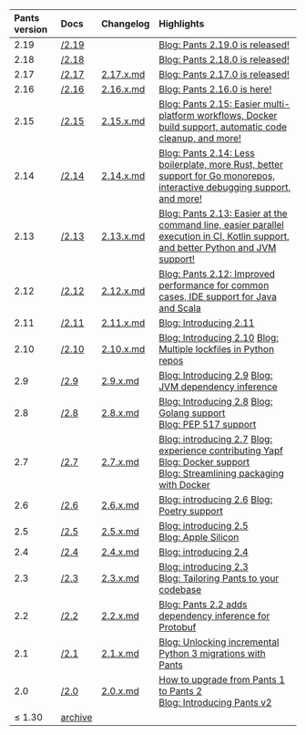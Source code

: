 | Pants version | Docs                                                   | Changelog                                                                                   | Highlights                                                                                                                                                                                                                                                                                                                                         |
| :------------ | :----------------------------------------------------- | :------------------------------------------------------------------------------------------ | :------------------------------------------------------------------------------------------------------------------------------------------------------------------------------------------------------------------------------------------------------------------------------------------------------------------------------------------------- |
| 2.19          | [/2.19](/2.19.x/docs/introduction/how-does-pants-work) |                                                                                             | [Blog: Pants 2.19.0 is released!](https://blog.pantsbuild.org/pants-2-19-0-is-released/)                                                                                                                                                                                                                                                           |
| 2.18          | [/2.18](/2.18.x/docs/introduction/how-does-pants-work) |                                                                                             | [Blog: Pants 2.18.0 is released!](https://blog.pantsbuild.org/pants-2-18-0-is-released/)                                                                                                                                                                                                                                                           |
| 2.17          | [/2.17](/2.17.x/docs/introduction/how-does-pants-work) | [2.17.x.md](https://github.com/pantsbuild/pants/blob/main/src/python/pants/notes/2.17.x.md) | [Blog: Pants 2.17.0 is released!](https://blog.pantsbuild.org/pants-2-17-0-is-released/)                                                                                                                                                                                                                                                           |
| 2.16          | [/2.16](/2.16.x/docs/introduction/how-does-pants-work) | [2.16.x.md](https://github.com/pantsbuild/pants/blob/main/src/python/pants/notes/2.16.x.md) | [Blog: Pants 2.16.0 is here!](https://blog.pantsbuild.org/pants-2-16-0/)                                                                                                                                                                                                                                                                           |
| 2.15          | [/2.15](/2.15.x/docs/introduction/how-does-pants-work) | [2.15.x.md](https://github.com/pantsbuild/pants/blob/main/src/python/pants/notes/2.15.x.md) | [Blog: Pants 2.15: Easier multi-platform workflows, Docker build support, automatic code cleanup, and more!](https://blog.pantsbuild.org/pants-2-15/)                                                                                                                                                                                              |
| 2.14          | [/2.14](/2.14.x/docs/introduction/how-does-pants-work) | [2.14.x.md](https://github.com/pantsbuild/pants/blob/main/src/python/pants/notes/2.14.x.md) | [Blog: Pants 2.14: Less boilerplate, more Rust, better support for Go monorepos, interactive debugging support, and more!](https://blog.pantsbuild.org/pants-2-14/)                                                                                                                                                                                |
| 2.13          | [/2.13](/2.13.x/docs/introduction/how-does-pants-work) | [2.13.x.md](https://github.com/pantsbuild/pants/blob/main/src/python/pants/notes/2.13.x.md) | [Blog: Pants 2.13: Easier at the command line, easier parallel execution in CI, Kotlin support, and better Python and JVM support!](https://blog.pantsbuild.org/introducing-pants-2-13/)                                                                                                                                                           |
| 2.12          | [/2.12](/2.12.x/docs/introduction/how-does-pants-work) | [2.12.x.md](https://github.com/pantsbuild/pants/blob/main/src/python/pants/notes/2.12.x.md) | [Blog: Pants 2.12: Improved performance for common cases, IDE support for Java and Scala](https://blog.pantsbuild.org/pants-2-12/)                                                                                                                                                                                                                 |
| 2.11          | [/2.11](/2.11.x/docs/introduction/how-does-pants-work) | [2.11.x.md](https://github.com/pantsbuild/pants/blob/main/src/python/pants/notes/2.11.x.md) | [Blog: Introducing 2.11](https://blog.pantsbuild.org/introducing-pants-2-11/)                                                                                                                                                                                                                                                                      |
| 2.10          | [/2.10](/2.10.x/docs/introduction/how-does-pants-work) | [2.10.x.md](https://github.com/pantsbuild/pants/blob/main/src/python/pants/notes/2.10.x.md) | [Blog: Introducing 2.10](https://blog.pantsbuild.org/pants-2-10/) [Blog: Multiple lockfiles in Python repos](https://blog.pantsbuild.org/multiple-lockfiles-python/)                                                                                                                                                                               |
| 2.9           | [/2.9](/2.9.x/docs/introduction/how-does-pants-work)   | [2.9.x.md](https://github.com/pantsbuild/pants/blob/main/src/python/pants/notes/2.9.x.md)   | [Blog: Introducing 2.9](https://blog.pantsbuild.org/pants-2-9/) [Blog: JVM dependency inference](https://blog.pantsbuild.org/automatically-unlocking-concurrent-builds-and-fine-grained-caching-on-the-jvm-with-dependency-inference/)                                                                                                             |
| 2.8           | [/2.8](/2.8.x/docs/introduction/how-does-pants-work)   | [2.8.x.md](https://github.com/pantsbuild/pants/blob/main/src/python/pants/notes/2.8.x.md)   | [Blog: Introducing 2.8](https://blog.pantsbuild.org/introducing-pants-2-8/) [Blog: Golang support](https://blog.pantsbuild.org/golang-support-pants-28/)<br/>[Blog: PEP 517 support](https://blog.pantsbuild.org/pants-supports-pep-517/)                                                                                                          |
| 2.7           | [/2.7](/2.7.x/docs/introduction/how-does-pants-work)   | [2.7.x.md](https://github.com/pantsbuild/pants/blob/main/src/python/pants/notes/2.7.x.md)   | [Blog: introducing 2.7](https://blog.pantsbuild.org/introducing-pants-2-7/) [Blog: experience contributing Yapf](https://blog.pantsbuild.org/contributing-yapf-support/)<br/>[Blog: Docker support](https://blog.pantsbuild.org/docker-support/)<br/>[Blog: Streamlining packaging with Docker](https://blog.pantsbuild.org/pants-pex-and-docker/) |
| 2.6           | [/2.6](/2.6.x/docs/introduction/how-does-pants-work)   | [2.6.x.md](https://github.com/pantsbuild/pants/blob/main/src/python/pants/notes/2.6.x.md)   | [Blog: introducing 2.6](https://blog.pantsbuild.org/introducing-pants-2-6/) [Blog: Poetry support](https://blog.pantsbuild.org/poetry-support-for-pants-2-6/)                                                                                                                                                                                      |
| 2.5           | [/2.5](/2.5.x/docs/introduction/how-does-pants-work)   | [2.5.x.md](https://github.com/pantsbuild/pants/blob/main/src/python/pants/notes/2.5.x.md)   | [Blog: introducing 2.5](https://blog.pantsbuild.org/introducing-pants-2-5/)<br/>[Blog: Apple Silicon](https://blog.pantsbuild.org/how-we-added-apple-silicon-support-to-pants/)                                                                                                                                                                    |
| 2.4           | [/2.4](/2.4.x/docs/introduction/how-does-pants-work)   | [2.4.x.md](https://github.com/pantsbuild/pants/blob/main/src/python/pants/notes/2.4.x.md)   | [Blog: introducing 2.4](https://blog.pantsbuild.org/introducing-pants-build-2-4-0/)                                                                                                                                                                                                                                                                |
| 2.3           | [/2.3](/2.3.x/docs/introduction/how-does-pants-work)   | [2.3.x.md](https://github.com/pantsbuild/pants/blob/main/src/python/pants/notes/2.3.x.md)   | [Blog: introducing 2.3](https://blog.pantsbuild.org/introducing-pants-2-3-0/)<br/>[Blog: Tailoring Pants to your codebase](https://blog.pantsbuild.org/tailoring-pants-to-your-codebase/)                                                                                                                                                          |
| 2.2           | [/2.2](/2.2.x/docs/introduction/how-does-pants-work)   | [2.2.x.md](https://github.com/pantsbuild/pants/blob/main/src/python/pants/notes/2.2.x.md)   | [Blog: Pants 2.2 adds dependency inference for Protobuf](https://blog.pantsbuild.org/pants-2-2-adds-dependency-inference-for-protobuf/)                                                                                                                                                                                                            |
| 2.1           | [/2.1](/2.1.x/docs/introduction/how-does-pants-work)   | [2.1.x.md](https://github.com/pantsbuild/pants/blob/main/src/python/pants/notes/2.1.x.rst)  | [Blog: Unlocking incremental Python 3 migrations with Pants](https://blog.pantsbuild.org/python-3-migrations/)                                                                                                                                                                                                                                     |
| 2.0           | [/2.0](/2.0.x/docs/introduction/how-does-pants-work)   | [2.0.x.md](https://github.com/pantsbuild/pants/blob/main/src/python/pants/notes/2.0.x.rst)  | [How to upgrade from Pants 1 to Pants 2](https://www.pantsbuild.org/v1.30/docs/how-to-upgrade-to-the-v2-engine)<br/>[Blog: Introducing Pants v2](https://blog.pantsbuild.org/introducing-pants-v2/)                                                                                                                                                |
| ≤ 1.30        | [archive](https://v1.pantsbuild.org)                   |                                                                                             |                                                                                                                                                                                                                                                                                                                                                    |
